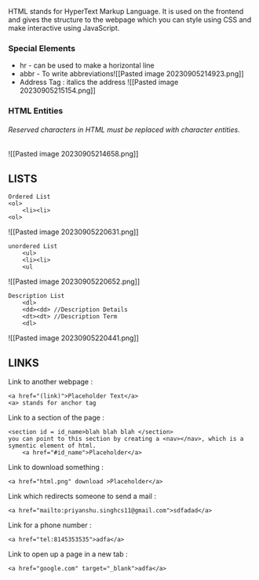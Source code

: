 HTML stands for HyperText Markup Language. It is used on the frontend and gives the structure to the webpage which you can style using CSS and make interactive using JavaScript.

### Special Elements 

- hr - can be used to make a horizontal line 
- abbr - To write abbreviations![[Pasted image 20230905214923.png]]
- Address Tag : italics the address ![[Pasted image 20230905215154.png]]

### HTML Entities 
###### Reserved characters in HTML must be replaced with character entities.

![[Pasted image 20230905214658.png]]


## LISTS 

	Ordered List 
	<ol>
		<li><li>
	<ol>

![[Pasted image 20230905220631.png]]

	unordered List
		<ul>
		<li><li>
		<ul

![[Pasted image 20230905220652.png]]

	Description List 
		<dl>
		<dd><dd> //Description Details
		<dt><dt> //Description Term
		<dl>

![[Pasted image 20230905220441.png]]


## LINKS 

Link to another webpage :

	<a href="(link)">Placeholder Text</a> 
	<a> stands for anchor tag 

Link to a section of the page :

	<section id = id_name>blah blah blah </section>
	you can point to this section by creating a <nav></nav>, which is a symentic element of html.
		<a href="#id_name">Placeholder</a> 

Link to download something : 

	<a href="html.png" download >Placeholder</a>

Link which redirects someone to send a mail : 

	<a href="mailto:priyanshu.singhcs11@gmail.com">sdfadad</a>

Link for a phone number : 

	<a href="tel:8145353535">adfa</a>

Link to open up a page in a new tab : 

	<a href="google.com" target="_blank">adfa</a>